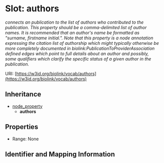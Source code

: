 # Slot: authors
_connects an publication to the list of authors who contributed to the publication. This property should be a comma-delimited list of author names. It is recommended that an author's name be formatted as "surname, firstname initial.".   Note that this property is a node annotation expressing the citation list of authorship which might typically otherwise be more completely documented in biolink:PublicationToProviderAssociation defined edges which point to full details about an author and possibly, some qualifiers which clarify the specific status of a given author in the publication._


URI: [https://w3id.org/biolink/vocab/authors](https://w3id.org/biolink/vocab/authors)




## Inheritance

* [node_property](node_property.md)
    * **authors**



## Properties

 * Range: None



## Identifier and Mapping Information





